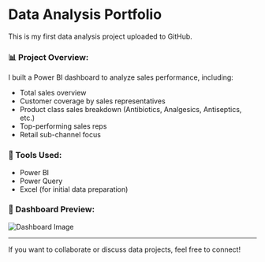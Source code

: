 
# Data Analysis Portfolio

This is my first data analysis project uploaded to GitHub.

### 📊 Project Overview:
I built a Power BI dashboard to analyze sales performance, including:
- Total sales overview
- Customer coverage by sales representatives
- Product class sales breakdown (Antibiotics, Analgesics, Antiseptics, etc.)
- Top-performing sales reps
- Retail sub-channel focus

### 🔧 Tools Used:
- Power BI
- Power Query
- Excel (for initial data preparation)

### 📸 Dashboard Preview:
![Dashboard Image]([https://raw.githubusercontent.com/username/repository/main/image.jpg](https://github.com/abdelradysaady/data-analysis-portfolio/blob/29e26a9711ff76ff951722da996a5a5633d5f6f7/Annotation%202025-05-26%20224513.jpg))

---

If you want to collaborate or discuss data projects, feel free to connect!
